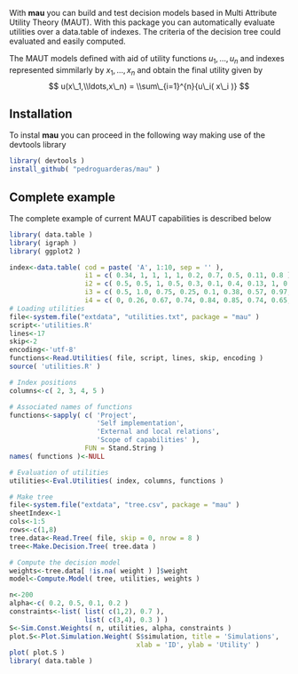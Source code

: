 
<!-- README.md is generated from README.Rmd. Please edit that file -->
With **mau** you can build and test decision models based in Multi Attribute Utility Theory (MAUT). With this package you can automatically evaluate utilities over a data.table of indexes. The criteria of the decision tree could evaluated and easily computed.

The MAUT models defined with aid of utility functions *u*<sub>1</sub>, …, *u*<sub>*n*</sub> and indexes represented simmilarly by *x*<sub>1</sub>, …, *x*<sub>*n*</sub> and obtain the final utility given by
$$
u(x\_1,\\ldots,x\_n) = \\sum\_{i=1}^{n}{u\_i( x\_i )}
$$

Installation
------------

To instal **mau** you can proceed in the following way making use of the devtools library

``` r
library( devtools )
install_github( "pedroguarderas/mau" )
```

Complete example
----------------

The complete example of current MAUT capabilities is described below

``` r
library( data.table )
library( igraph )
library( ggplot2 )

index<-data.table( cod = paste( 'A', 1:10, sep = '' ), 
                   i1 = c( 0.34, 1, 1, 1, 1, 0.2, 0.7, 0.5, 0.11, 0.8 ),
                   i2 = c( 0.5, 0.5, 1, 0.5, 0.3, 0.1, 0.4, 0.13, 1, 0.74 ), 
                   i3 = c( 0.5, 1.0, 0.75, 0.25, 0.1, 0.38, 0.57, 0.97, 0.3, 0.76 ),
                   i4 = c( 0, 0.26, 0.67, 0.74, 0.84, 0.85, 0.74, 0.65, 0.37, 0.92 ) )
# Loading utilities
file<-system.file("extdata", "utilities.txt", package = "mau" )
script<-'utilities.R'
lines<-17
skip<-2
encoding<-'utf-8'
functions<-Read.Utilities( file, script, lines, skip, encoding )
source( 'utilities.R' )

# Index positions
columns<-c( 2, 3, 4, 5 )

# Associated names of functions
functions<-sapply( c( 'Project', 
                      'Self implementation',
                      'External and local relations', 
                      'Scope of capabilities' ),
                   FUN = Stand.String )
names( functions )<-NULL

# Evaluation of utilities
utilities<-Eval.Utilities( index, columns, functions )

# Make tree
file<-system.file("extdata", "tree.csv", package = "mau" )
sheetIndex<-1
cols<-1:5
rows<-c(1,8)
tree.data<-Read.Tree( file, skip = 0, nrow = 8 )
tree<-Make.Decision.Tree( tree.data )

# Compute the decision model
weights<-tree.data[ !is.na( weight ) ]$weight
model<-Compute.Model( tree, utilities, weights )

n<-200
alpha<-c( 0.2, 0.5, 0.1, 0.2 )
constraints<-list( list( c(1,2), 0.7 ), 
                   list( c(3,4), 0.3 ) )
S<-Sim.Const.Weights( n, utilities, alpha, constraints )
plot.S<-Plot.Simulation.Weight( S$simulation, title = 'Simulations', 
                                xlab = 'ID', ylab = 'Utility' ) 
plot( plot.S )
library( data.table )
```
